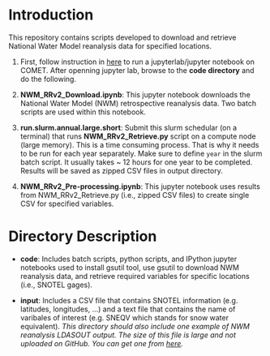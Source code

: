 # Introduction
This repository contains scripts developed to download and retrieve National Water Model reanalysis data for specified locations. 

1. First, follow instruction in [here](https://github.com/igarousi/XSEDE/tree/master/run_notebooks_on_comet) to run a jupyterlab/jupyter notebook on COMET. After openning jupyter lab, browse to the **code directory** and do the following.

2. **NWM_RRv2_Download.ipynb**: This jupyter notebook downloads the National Water Model (NWM) retrospective reanalysis data. Two batch scripts are used within this notebook.

3. **run.slurm.annual.large.short**: Submit this slurm schedular (on a terminal) that runs **NWM_RRv2_Retrieve.py** script on a compute node (large memory). This is a time consuming process. That is why it needs to be run for each year separately. Make sure to define `year` in the slurm batch script. It usually takes ~ 12 hours for one year to be completed. Results will be saved as zipped CSV files in output directory.  

4. **NWM_RRv2_Pre-processing.ipynb**: This jupyter notebook uses results from NWM_RRv2_Retrieve.py (i.e., zipped CSV files) to create single CSV for specified variables. 


# Directory Description

* **code**: Includes batch scripts, python scripts, and IPython jupyter notebooks used to install gsutil tool, use gsutil to download NWM reanalysis data, and retrieve required variables for specific locations (i.e., SNOTEL gages).

* **input**: Includes a CSV file that contains SNOTEL information (e.g. latitudes, longitudes, ...) and a text file that contains the name of varibales of interest (e.g. SNEQV which stands for snow water equivalent). *This directory should also include one example of NWM reanalysis LDASOUT output. The size of this file is large and not uploaded on GitHub. You can get one from [here](https://console.cloud.google.com/storage/browser/national-water-model-v2/full_physics/?pli=1).*


